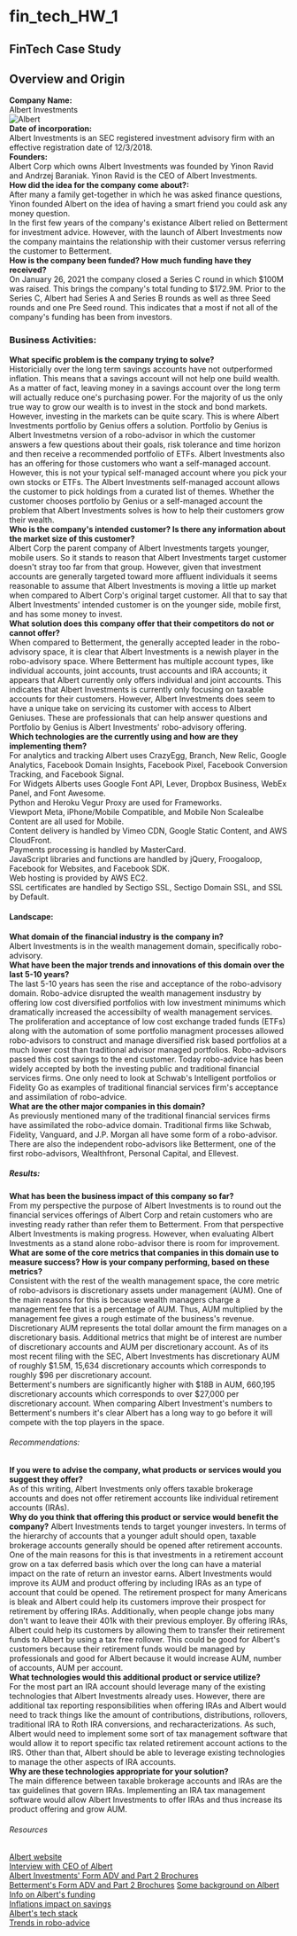 # fin_tech_HW_1
FinTech Case Study
---
## Overview and Origin  
**Company Name:**  
Albert Investments  
![Albert](https://cdn.albert.com/static/img/splash/splash-2019-09/brand/albert-logo.a643503429e1.svg)  
**Date of incorporation:**  
Albert Investments is an SEC registered investment advisory firm with an effective registration date of 12/3/2018.  
**Founders:**  
Albert Corp which owns Albert Investments was founded by Yinon Ravid and Andrzej Baraniak. Yinon Ravid is the CEO of Albert Investments.  
**How did the idea for the company come about?:**  
After many a family get-together in which he was asked finance questions, Yinon founded Albert on the idea of having a smart friend you could ask any money question.  
In the first few years of the company's existance Albert relied on Betterment for investment advice. However, with the launch of Albert Investments now the company maintains the relationship with their customer versus referring the customer to Betterment.  
**How is the company been funded? How much funding have they received?**  
On January 26, 2021 the company closed a Series C round in which $100M was raised. This brings the company's total funding to $172.9M. Prior to the Series C, Albert had Series A and Series B rounds as well as three Seed rounds and one Pre Seed round. This indicates that a most if not all of the company's funding has been from investors.  
### Business Activities:  
**What specific problem is the company trying to solve?**  
Historicially over the long term savings accounts have not outperformed inflation. This means that a savings account will not help one build wealth. As a matter of fact, leaving money in a savings account over the long term will actually reduce one's purchasing power. For the majority of us the only true way to grow our wealth is to invest in the stock and bond markets. However, investing in the markets can be quite scary. This is where Albert Investments portfolio by Genius offers a solution. Portfolio by Genius is Albert Investmetns version of a robo-advisor in which the customer answers a few questions about their goals, risk tolerance and time horizon and then receive a recommended portfolio of ETFs. Albert Investments also has an offering for those customers who want a self-managed account. However, this is not your typical self-managed account where you pick your own stocks or ETFs. The Albert Investments self-managed account allows the customer to pick holdings from a curated list of themes. Whether the customer chooses portfolio by Genius or a self-managed account the problem that Albert Investments solves is how to help their customers grow their wealth.  
**Who is the company's intended customer? Is there any information about the market size of this customer?**  
Albert Corp the parent company of Albert Investments targets younger, mobile users. So it stands to reason that Albert Investments target customer doesn't stray too far from that group. However, given that investment accounts are generally targeted toward more affluent individuals it seems reasonable to assume that Albert Investments is moving a little up market when compared to Albert Corp's original target customer. All that to say that Albert Investments' intended customer is on the younger side, mobile first, and has some money to invest.  
**What solution does this company offer that their competitors do not or cannot offer?**  
When compared to Betterment, the generally accepted leader in the robo-advisory space, it is clear that Albert Investments is a newish player in the robo-advisory space. Where Betterment has multiple account types, like individual accounts, joint accounts, trust accounts and IRA accounts; it appears that Albert currently only offers individual and joint accounts. This indicates that Albert Investments is currently only focusing on taxable accounts for their customers. However, Albert Investments does seem to have a unique take on servicing its customer with access to Albert Geniuses. These are professionals that can help answer questions and Portfolio by Genius is Albert Investments' robo-advisory offering.  
**Which technologies are the currently using and how are they implementing them?**  
For analytics and tracking Albert uses CrazyEgg, Branch, New Relic, Google Analytics, Facebook Domain Insights, Facebook Pixel, Facebook Conversion Tracking, and Facebook Signal.  
For Widgets Alberts uses Google Font API, Lever, Dropbox Business, WebEx Panel, and Font Awesome.  
Python and Heroku Vegur Proxy are used for Frameworks.  
Viewport Meta, iPhone/Mobile Compatible, and Mobile Non Scalealbe Content are all used for Mobile.  
Content delivery is handled by Vimeo CDN, Google Static Content, and AWS CloudFront.  
Payments processing is handled by MasterCard.  
JavaScript libraries and functions are handled by jQuery, Froogaloop, Facebook for Websites, and Facebook SDK.  
Web hosting is provided by AWS EC2.  
SSL certificates are handled by Sectigo SSL, Sectigo Domain SSL, and SSL by Default.  
#### Landscape:  
**What domain of the financial industry is the company in?**  
Albert Investments is in the wealth management domain, specifically robo-advisory.  
**What have been the major trends and innovations of this domain over the last 5-10 years?**  
The last 5-10 years has seen the rise and acceptance of the robo-advisory domain. Robo-advice disrupted the wealth management insdustry by offering low cost diversified portfolios with low investment minimums which dramatically increased the accessibilty of wealth management services. The proliferation and acceptance of low cost exchange traded funds (ETFs) along with the automation of some portfolio managment processes allowed robo-advisors to construct and manage diversified risk based portfolios at a much lower cost than traditional advisor managed portfolios. Robo-advisors passed this cost savings to the end customer. Today robo-advice has been widely accepted by both the investing public and traditional financial services firms. One only need to look at Schwab's Intelligent portfolios or Fidelity Go as examples of traditional financial services firm's acceptance and assimilation of robo-advice.  
**What are the other major companies in this domain?**  
As previously mentioned many of the traditional financial services firms have assimilated the robo-advice domain. Traditional firms like Schwab, Fidelity, Vanguard, and J.P. Morgan all have some form of a robo-advisor. There are also the independent robo-advisors like Betterment, one of the first robo-advisors, Wealthfront, Personal Capital, and Ellevest.  
##### Results:  
**What has been the business impact of this company so far?**  
From my perspective the purpose of Albert Investments is to round out the financial services offerings of Albert Corp and retain customers who are investing ready rather than refer them to Betterment. From that perspective Albert Investments is making progress. However, when evaluating Albert Investments as a stand alone robo-advisor there is room for improvement.  
**What are some of the core metrics that companies in this domain use to measure success? How is your company performing, based on these metrics?**  
Consistent with the rest of the wealth management space, the core metric of robo-advisors is discretionary assets under management (AUM). One of the main reasons for this is because wealth managers charge a management fee that is a percentage of AUM. Thus, AUM multiplied by the management fee gives a rough estimate of the business's revenue. Discretionary AUM represents the total dollar amount the firm manages on a discretionary basis. Additional metrics that might be of interest are number of discretionary accounts and AUM per discretionary account. As of its most recent filing with the SEC, Albert Investments has discretionary AUM of roughly $1.5M, 15,634 discretionary accounts which corresponds to roughly $96 per discretionary account.  
Betterment's numbers are significantly higher with $18B in AUM, 660,195 discretionary accounts which corresponds to over $27,000 per discretionary account. When comparing Albert Investment's numbers to Betterment's numbers it's clear Albert has a long way to go before it will compete with the top players in the space. 
###### Recommendations:  
**If you were to advise the company, what products or services would you suggest they offer?**  
As of this writing, Albert Investments only offers taxable brokerage accounts and does not offer retirement accounts like individual retirement accounts (IRAs).  
**Why do you think that offering this product or service would benefit the company?**
Albert Investments tends to target younger investers. In terms of the hierarchy of accounts that a younger adult should open, taxable brokerage accounts generally should be opened after retirement accounts. One of the main reasons for this is that investments in a retirement account grow on a tax deferred basis which over the long can have a material impact on the rate of return an investor earns. Albert Investments would improve its AUM and product offering by including IRAs as an type of account that could be opened. The retirement prospect for many Americans is bleak and Albert could help its customers improve their prospect for retirement by offering IRAs. Additionally, when people change jobs many don't want to leave their 401k with their previous employer. By offering IRAs, Albert could help its customers by allowing them to transfer their retirement funds to Albert by using a tax free rollover. This could be good for Albert's customers because their retirement funds would be managed by professionals and good for Albert because it would increase AUM, number of accounts, AUM per account.  
**What technologies would this additional product or service utilize?**  
For the most part an IRA account should leverage many of the existing technologies that Albert Investments already uses. However, there are additional tax reporting responsibilities when offering IRAs and Albert would need to track things like the amount of contributions, distributions, rollovers, traditional IRA to Roth IRA conversions, and recharacterizations. As such, Albert would need to implement some sort of tax management software that would allow it to report specific tax related retirement account actions to the IRS. Other than that, Albert should be able to leverage existing technologies to manage the other aspects of IRA accounts.  
**Why are these technologies appropriate for your solution?**  
The main difference between taxable brokerage accounts and IRAs are the tax guidelines that govern IRAs. Implementing an IRA tax management software would allow Albert Investments to offer IRAs and thus increase its product offering and grow AUM.  
###### Resources
[Albert website](https://albert.com/)  
[Interview with CEO of Albert](https://www.forbes.com/sites/maryjuetten/2020/09/01/forbes-qa-with-yinon-ravid-ceo-and-founder-of-albert/?sh=4d3593f42132)  
[Albert Investments' Form ADV and Part 2 Brochures](https://adviserinfo.sec.gov/firm/summary/298006)  
[Betterment's Form ADV and Part 2 Brochures](https://adviserinfo.sec.gov/firm/summary/149117)
[Some background on Albert](https://techcrunch.com/2016/11/23/albert-raises-2-5-million-for-its-finance-app-that-helps-you-save-money/)  
[Info on Albert's funding](https://www.crunchbase.com/organization/albert-3/company_financials)  
[Inflations impact on savings](https://www.investopedia.com/articles/investing/090715/how-inflation-affects-your-cash-savings.asp)  
[Albert's tech stack](https://builtwith.com/detailed/albert.com)  
[Trends in robo-advice](https://www.backendbenchmarking.com/blog/2020/06/innovation-trends-of-robo-advice/)